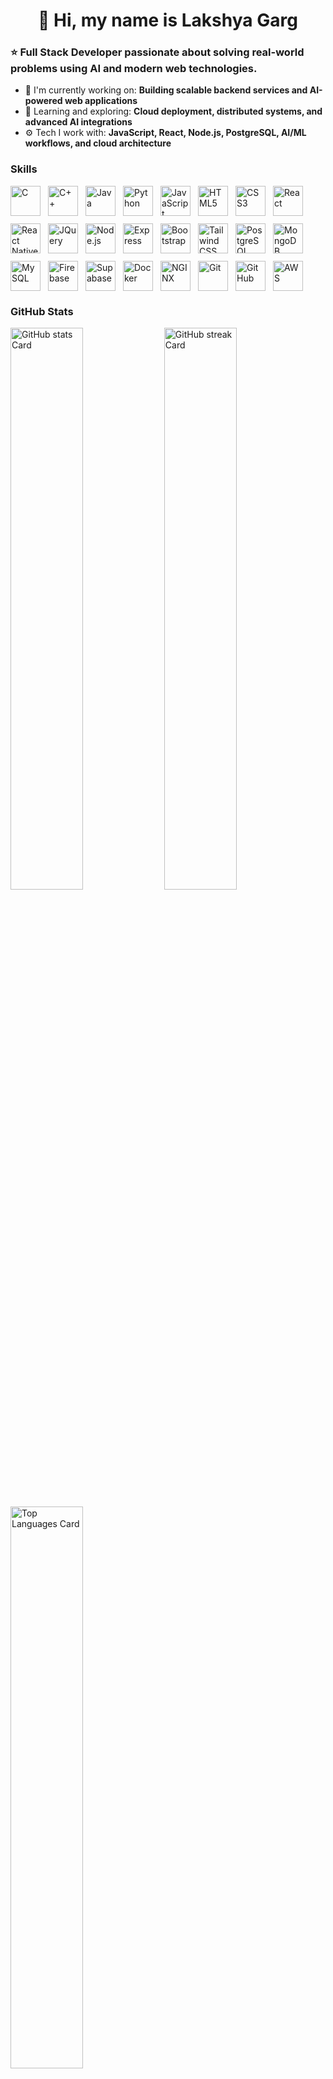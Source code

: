 <div id="toc">
  <ul align="center" style="list-style: none">
    <summary>
      <h1>
        👋 Hi, my name is Lakshya Garg
      </h1>
    </summary>
  </ul>
</div>

<h3 align="left">⭐ Full Stack Developer passionate about solving real-world problems using AI and modern web technologies.</h3>

- 💼 I'm currently working on: **Building scalable backend services and AI-powered web applications**
- 🌱 Learning and exploring: **Cloud deployment, distributed systems, and advanced AI integrations**
- ⚙️ Tech I work with: **JavaScript, React, Node.js, PostgreSQL, AI/ML workflows, and cloud architecture**

<h3 align="left">Skills</h3>

<div align="left" style="display: flex; flex-wrap: wrap; gap: 12px;">
  <!-- Programming Languages -->
  <img src="https://cdn.jsdelivr.net/gh/devicons/devicon/icons/c/c-original.svg" width="48" height="48" alt="C">
  <img src="https://cdn.jsdelivr.net/gh/devicons/devicon/icons/cplusplus/cplusplus-original.svg" width="48" height="48" alt="C++">
  <img src="https://cdn.jsdelivr.net/gh/devicons/devicon/icons/java/java-original.svg" width="48" height="48" alt="Java">
  <img src="https://cdn.jsdelivr.net/gh/devicons/devicon/icons/python/python-original.svg" width="48" height="48" alt="Python">
  <img src="https://skillicons.dev/icons?i=javascript" width="48" height="48" alt="JavaScript">

  <!-- Web & App Technologies -->
  <img src="https://cdn.jsdelivr.net/gh/devicons/devicon@latest/icons/html5/html5-original-wordmark.svg" width="48" height="48" alt="HTML5">
  <img src="https://cdn.jsdelivr.net/gh/devicons/devicon@latest/icons/css3/css3-original-wordmark.svg" width="48" height="48" alt="CSS3">
  <img src="https://cdn.jsdelivr.net/gh/devicons/devicon@latest/icons/react/react-original-wordmark.svg" width="48" height="48" alt="React">
  <img src="https://cdn.jsdelivr.net/gh/devicons/devicon/icons/react/react-original.svg" width="48" height="48" alt="React Native">
  <img src="https://cdn.jsdelivr.net/gh/devicons/devicon/icons/jquery/jquery-original.svg" width="48" height="48" alt="JQuery">
  <img src="https://cdn.jsdelivr.net/gh/devicons/devicon@latest/icons/nodejs/nodejs-original-wordmark.svg" width="48" height="48" alt="Node.js">
  <img src="https://cdn.jsdelivr.net/gh/devicons/devicon/icons/express/express-original.svg" width="48" height="48" alt="Express">
  <img src="https://skillicons.dev/icons?i=bootstrap" width="48" height="48" alt="Bootstrap">
  <img src="https://skillicons.dev/icons?i=tailwind" width="48" height="48" alt="Tailwind CSS">

  <!-- Databases -->
  <img src="https://cdn.jsdelivr.net/gh/devicons/devicon/icons/postgresql/postgresql-original.svg" width="48" height="48" alt="PostgreSQL">
  <img src="https://cdn.jsdelivr.net/gh/devicons/devicon@latest/icons/mongodb/mongodb-original-wordmark.svg" width="48" height="48" alt="MongoDB">
  <img src="https://cdn.jsdelivr.net/gh/devicons/devicon/icons/mysql/mysql-original-wordmark.svg" width="48" height="48" alt="MySQL">
  <img src="https://cdn.jsdelivr.net/gh/devicons/devicon/icons/firebase/firebase-plain-wordmark.svg" width="48" height="48" alt="Firebase">
  <img src="https://skillicons.dev/icons?i=supabase" width="48" height="48" alt="Supabase">

  <!-- DevOps & Cloud -->
  <img src="https://cdn.jsdelivr.net/gh/devicons/devicon/icons/docker/docker-original-wordmark.svg" width="48" height="48" alt="Docker">
  <img src="https://cdn.jsdelivr.net/gh/devicons/devicon/icons/nginx/nginx-original.svg" width="48" height="48" alt="NGINX">
  <img src="https://cdn.jsdelivr.net/gh/devicons/devicon/icons/git/git-original.svg" width="48" height="48" alt="Git">
  <img src="https://cdn.jsdelivr.net/gh/devicons/devicon/icons/github/github-original-wordmark.svg" width="48" height="48" alt="GitHub">
  <img src="https://cdn.jsdelivr.net/gh/devicons/devicon/icons/amazonwebservices/amazonwebservices-original-wordmark.svg" width="48" height="48" alt="AWS">
</div>



 **<h3 align="left">GitHub Stats</h3>**

<p align="left">
  <img width="48%" src="https://github-readme-stats.vercel.app/api?username=lakshyagrg23&theme=react&hide_title=false&hide_rank=false&show_icons=false&include_all_commits=false&count_private=true&line_height=23" alt="GitHub stats Card" />
  <img width="48%" src="https://streak-stats.demolab.com/?user=lakshyagrg23&theme=react&hide_border=false&date_format=M+j%5B%2C+Y%5D&mode=daily&hide_total_contributions=false&hide_current_streak=false&hide_longest_streak=false&card_height=200" alt="GitHub streak Card" />
</p>
<p><img width="48%" src="https://github-readme-stats.vercel.app/api/top-langs?username=lakshyagrg23&theme=react&hide_title=false&layout=compact&langs_count=6&hide_progress=false&card_width=400&cache_seconds=1800" alt="Top Languages Card" />
</p>
<br>
<!-- <details>	 -->
 <summary><b>Badges 🪶</b></summary><br>
<div style='display:flex; align-items:center; gap: 10px;' align='center'><a href="https://gssoc.girlscript.tech/leaderboard">
<img src="https://raw.githubusercontent.com/GSSoC24/Postman-Challenge/main/docs/assets/Postman%20White.png" width="100px" height="100px" />
  <img src="https://raw.githubusercontent.com/GSSoC24/Postman-Challenge/main/docs/assets/1.png" width="100px" height="100px" />
  <img src="https://raw.githubusercontent.com/GSSoC24/Postman-Challenge/main/docs/assets/2.png" width="100px" height="100px" />
  <img src="https://raw.githubusercontent.com/GSSoC24/Postman-Challenge/main/docs/assets/3.png" width="100px" height="100px" />
  <img src="https://raw.githubusercontent.com/GSSoC24/Postman-Challenge/main/docs/assets/4.png" width="100px" height="100px" />
  <img src="https://raw.githubusercontent.com/GSSoC24/Postman-Challenge/main/docs/assets/5.png" width="100px" height="100px" />
</div>
<!-- </details> -->


<!--
**lakshyagrg23/lakshyagrg23** is a ✨ _special_ ✨ repository because its `README.md` (this file) appears on your GitHub profile.

Here are some ideas to get you started:

- 🔭 I’m currently working on ...
- 🌱 I’m currently learning ...
- 👯 I’m looking to collaborate on ...
- 🤔 I’m looking for help with ...
- 💬 Ask me about ...
- 📫 How to reach me: ...
- 😄 Pronouns: ...
- ⚡ Fun fact: ...
-->
